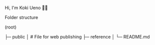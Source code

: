 Hi, I'm Koki Ueno 🤚🏻

Folder structure

(root)

  ├─ public
  │    # File for web publishing
  ├─ reference
  │
  └─ README.md
